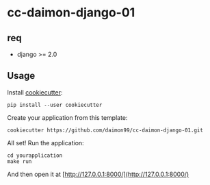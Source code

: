 # cc-daimon-django-01

## req

   * django >= 2.0


## Usage

Install [cookiecutter](https://github.com/audreyr/cookiecutter):

    pip install --user cookiecutter

Create your application from this template:

    cookiecutter https://github.com/daimon99/cc-daimon-django-01.git

All set! Run the application:

    cd yourapplication
    make run

And then open it at [http://127.0.0.1:8000/](http://127.0.0.1:8000/)

